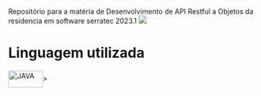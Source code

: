 Repositório para a matéria de Desenvolvimento de API Restful a Objetos da residencia em software serratec 2023.1
  <img          src="https://camo.githubusercontent.com/5228369060d19dcc54abe504fb33140e0c69db5c3ae60693868812d8f550efaf/68747470733a2f2f63646e2e646973636f72646170702e636f6d2f6174746163686d656e74732f313039303037363533393630323836363137362f313039303335333035393239303431393334302f3332363732373030395f3837363639313436303034383234375f313536313132353339393930393630393335395f6e2d72656d6f766562672d707265766965772d72656d6f766562672d707265766965772e706e67">
  
</div>

<h1>Linguagem utilizada</h1>
  <img align="center" alt="JAVA" height="34" width="70" src="https://img.shields.io/badge/java-%23ED8B00.svg?style=for-the-badge&logo=openjdk&logoColor=white">>

